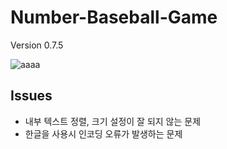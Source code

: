 # Number-Baseball-Game

Version 0.7.5

![aaaa](https://github.com/mukhoplus/Number-Baseball-Game/assets/67003627/cc06564a-b27b-4b4e-b63e-69e7aef1f67b)

## Issues

- 내부 텍스트 정렬, 크기 설정이 잘 되지 않는 문제
- 한글을 사용시 인코딩 오류가 발생하는 문제
